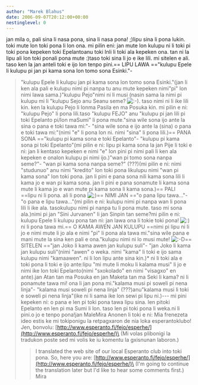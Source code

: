 ```yaml
---
author: "Marek Blahus"
date: 2006-09-07T20:12:00+00:00
nestinglevel: 0
---
```

jan mila o, pali sina li nasa pona, sina li nasa pona! ;)lipu sina li pona lukin. toki mute lon toki pona li lon ona. mi pilin eni: jan mute lon kulupu ni li toki pi toki pona kepeken toki Epelantoanu toki Inli li toki ala kepeken ona. tan ni la lipu ali lon toki ponali pona mute :)taso toki sina li jo e ike lili. mi sitelen e ali. taso ken la jan anteli toki e ijo lon tenpo pini.== LIPU LAWA =="kulupu Epele li kulupu pi jan pi kama sona lon tomo sona Esinki."-
>"kulupu Epele li kulupu jan pi kama sona lon tomo sona Esinki."(jan li ken ala pali e kulupu nimi pi nanpa tu anu mute kepeken nimi"pi" lon nimi lawa sama.)"kulupu Pejo"nimi ni li musi (nasin sama la nimi pi kulupu mi li "kulupu Sejo anu Seanu seme? ![:-)](images/smilies/icon_e_smile.gif "Smile"). taso nimi ni li ike lili kin. ken la kulupu Pejo li lonma Pasila en ma Posuka kin. mi pilin e ni: "kulupu Pejo" li pona lili.taso "kulupu FEJO" anu "kulupu pi jan lili pi toki Epelanto pi/lon maSumi" li pona mute."sina wile sona ijo ante la sina o pana e toki tawa mi:"-
>"sina wile sona e ijo ante la (sina) o pana e toki tawa mi:"(nimi "e" li pona lon ni. nimi "sina" li pona lili.)== PANA SONA =="kulupu pi kama sona e toki Epelanto"-
>"kulupu pi kama sona pi toki Epelanto"(mi pilin e ni: lipu pi kama sona la jan Pije li toki e ni: jan li kentaso kepeken e nimi "e" lon pini pi nimi pali li ken ala kepeken e onalon kulupu pi nimi ijo.)"wan pi tomo sona nanpa seme?"-
>"wan pi kama sona nanpa seme?" (???)(mi pilin e ni: nimi "studunuo" anu nimi "kredito" lon toki pona likulupu nimi "wan pi kama sona" lon toki pona. jan li pini e pana sona nili kama sona lili li kama jo e wan pi kama sona. jan li pini e pana sonamute li kama sona mute li kama jo e wan mute pi kama sona li kama sona.)== PALI ==lipu ni li pona. ali li pona ![;)](images/smilies/icon_e_wink.gif "Wink")\== NIMI JAN =="o pana lipu tawa..."-
>"o pana e lipu tawa..."(mi pilin e ni: kulupu nimi pi nanpa wan li pona lili li ike ala. tasokulupu nimi pi nanpa tu li pona mute. taso mi sona ala.)nimi pi jan "Sini Jurvanen" li jan Sinpin tan seme?mi pilin e ni: kulupu Epele li kulupu pona tan ni: jan lawa ona li tokie toki pona! ![:)](images/smilies/icon_e_smile.gif "Smile") ni li pona tawa mi.== O KAMA AWEN JAN KULUPU ==nimi pi lipu ni li jo e nimi mute li jo ala e nimi "pi" li pona ala tawa mi."sina wile pana e mani mute la sina ken pali e ona."kulupu nimi ni lo musi mute! ![:-D](images/smilies/icon_e_biggrin.gif "Very Happy")\== SITELEN =="jan Joko li kama awen jan kulupu suli"-
>"jan Joko li kama jan kulupu suli"(nimi "awen" o weka. nimi "kama" li toki e ijo sama kulupu nimi "kamaawen". ni li lon lipu ante sina kin.)\* ni li toki ala e toki pona li toki e ijo ante:lipu "mi mute li moku li kalama musi" li jo e nimi ike lon toki Epelanto(nimi "sxokolado" en nimi "visagxo" en ante).jan Atan tan ma Posuka en jan Maketa tan ma Seki li kama? ni li ponamute tawa mi! ona li jan pona mi."kalama musi pi soweli pi nena linja"-
>"kalama musi soweli pi nena linja" (???)anu"kalama musi li toki e soweli pi nena linja"(ike ni li sama ike lon sewi pi lipu ni.)---
mi pini kepeken ni: o pana e len pi toki pona tawa lipu sina. len pitoki Epelanto en len pi ma Sumi li lon. taso len pi toki pona li weka.ni li pini.o jo e tenpo pona!jan MaleMira Anonen li toki e ni:
> Mia frenezeta ideo estis ke mi tokiponigu la retpagxaron de nia loka
> esperantoklubo! Jen, bonvolu:
> [http://www.esperanto.fi/fejo/esperhe/](http://www.esperanto.fi/fejo/esperhe/)\
> (Mi volas plibonigi la tradukon poste sed mi volis ke iu komentu la
> gxisnunan laboron.)
>> I translated the web site of our local Esperanto club into toki pona.
> So, here you are:
> [http://www.esperanto.fi/fejo/esperhe/](http://www.esperanto.fi/fejo/esperhe/)\
> (I'm going to continue the translation later but I'd like to hear some
> comments first.)
>> Mira